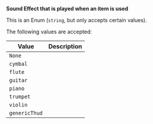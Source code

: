 **Sound Effect that is played when an item is used**

This is an Enum (`string`, but only accepts certain values). 

The following values are accepted:

|    Value    |Description|
|-------------|-----------|
|    `None`   |           |
|   `cymbal`  |           |
|   `flute`   |           |
|   `guitar`  |           |
|   `piano`   |           |
|  `trumpet`  |           |
|   `violin`  |           |
|`genericThud`|           |